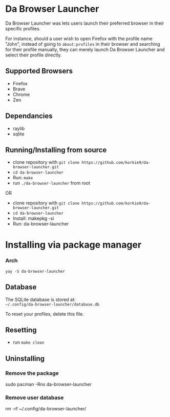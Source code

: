 # Da Browser Launcher

Da Browser Launcher was lets users launch their preferred browser in their specific profiles.

For instance, should a user wish to open Firefox with the profile name "John", instead of going to `about:profiles` in their browser and searching for their profile manually, they can merely launch Da Browser Launcher and select their profile directly.

## Supported Browsers
- Firefox
- Brave
- Chrome
- Zen

## Dependancies
- raylib
- sqlite

## Running/Installing from source
- clone repository with ``git clone https://github.com/korkie9/da-browser-launcher.git``
- ``cd da-browser-launcher``
- Run: ``make``
- run ``./da-browser-launcher`` from root

OR

- clone repository with ``git clone https://github.com/korkie9/da-browser-launcher.git``
- ``cd da-browser-launcher``
- Install: makepkg -si
- Run: da-browser-launcher


# Installing via package manager

### Arch
`yay -S da-browser-launcher`


## Database
The SQLite database is stored at:  
`~/.config/da-browser-launcher/database.db`  

To reset your profiles, delete this file.

## Resetting
- run ``make clean``


## Uninstalling
### Remove the package
sudo pacman -Rns da-browser-launcher

### Remove user database
rm -rf ~/.config/da-browser-launcher/


